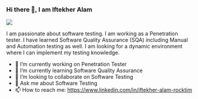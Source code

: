 ### Hi there 👋, I am Iftekher Alam
![](https://miro.medium.com/v2/resize:fit:1140/1*vK4FiTz2I9GAuCN1treptA.png)

I am passionate about software testing. I am working as a Penetration tester. I have learned  Software Quality Assurance (SQA) including Manual and Automation testing as well. I am looking for a dynamic environment where I can implement my testing knowledge.

- 🔭 I’m currently working on Penetration Tester 
- 🌱 I’m currently learning Software Quality Assurance 
- 👯 I’m looking to collaborate on Software Testing 
- 💬 Ask me about Software Testing 
- 📫 How to reach me: https://www.linkedin.com/in/iftekher-alam-rocktim 




